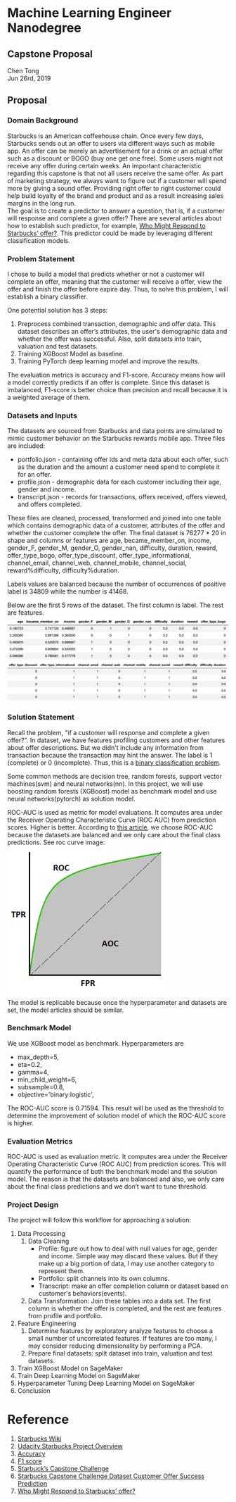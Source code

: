 # Machine Learning Engineer Nanodegree
## Capstone Proposal
Chen Tong  
Jun 26rd, 2019

## Proposal

### Domain Background

Starbucks is an American coffeehouse chain. Once every few days, Starbucks sends out an offer to users via different ways such as mobile app. An offer can be merely an advertisement for a drink or an actual offer such as a discount or BOGO (buy one get one free). Some users might not receive any offer during certain weeks. An important characteristic regarding this capstone is that not all users receive the same offer. As part of marketing strategy, we always want to figure out if a customer will spend more by giving a sound offer. Providing right offer to right customer could help build loyalty of the brand and product and as a result increasing sales margins in the long run.  
The goal is to create a predictor to answer a question, that is, if a customer will response and complete a given offer? There are several articles about how to establish such predictor, for example, [Who Might Respond to Starbucks’ offer?](https://medium.com/@harrygky/who-might-respond-to-starbucks-offer-f275d939bf6f). This predictor could be made by leveraging different classification models.  


### Problem Statement

I chose to build a model that predicts whether or not a customer will complete an offer, meaning that the customer will receive a offer, view the offer and finish the offer before expire day. Thus, to solve this problem, I will establish a binary classifier.  

One potential solution has 3 steps:
1. Preprocess combined transaction, demographic and offer data. This dataset describes an offer’s attributes, the user's demographic data and whether the offer was successful. Also, split datasets into train, valuation and test datasets.    
2. Training XGBoost Model as baseline.  
3. Training PyTorch deep learning model and improve the results. 

The evaluation metrics is accuracy and F1-score. Accuracy means how will a model correctly predicts if an offer is complete. Since this dataset is imbalanced, F1-score is better choice than precision and recall because it is a weighted average of them. 

### Datasets and Inputs
The datasets are sourced from Starbucks and data points are simulated to mimic customer behavior on the Starbucks rewards mobile app. Three files are included:   
* portfolio.json - containing offer ids and meta data about each offer, such as the duration and the amount a customer need spend to complete it for an offer.    
* profile.json - demographic data for each customer including their age, gender and income.    
* transcript.json - records for transactions, offers received, offers viewed, and offers completed.  

These files are cleaned, processed, transformed and joined into one table which contains demographic data of a customer, attributes of the offer and whether the customer complete the offer. The final dataset is 76277 * 20 in shape and columns or features are age, became_member_on, income, gender_F, gender_M, gender_O, gender_nan, difficulty, duration, reward, offer_type_bogo, offer_type_discount, offer_type_informational, channel_email, channel_web, channel_mobile, channel_social, reward%difficulty, difficulty%duration.  

Labels values are balanced because the number of occurrences of positive label is 34809 while the number is 41468.

Below are the first 5 rows of the dataset. The first column is label. The rest are features.  
![Sample Data 1](images/sample1.png)
![Sample Data 2](images/sample2.png)


### Solution Statement

Recall the problem, "if a customer will response and complete a given offer?". In dataset, we have features profiling customers and other features about offer descriptions. But we didn't include any information from transaction because the transaction may hint the answer. The label is 1 (complete) or 0 (incomplete). Thus, this is a [binary classification problem](https://en.wikipedia.org/wiki/Binary_classification).   

Some common methods are decision tree, random forests, support vector machines(svm) and neural networks(nn). In this project, we will use boosting random forests (XGBoost) model as benchmark model and use neural networks(pytorch) as solution model.   

ROC-AUC is used as metric for model evaluations. It computes area under the Receiver Operating Characteristic Curve (ROC AUC) from prediction scores. Higher is better. According to [this article](https://medium.com/usf-msds/choosing-the-right-metric-for-evaluating-machine-learning-models-part-2-86d5649a5428), we choose ROC-AUC because the datasets are balanced and we only care about the final class predictions. See roc curve image: ![roc-auc](images/roc-auc.png)  

The model is replicable because once the hyperparameter and datasets are set, the model articles should be similar.   

### Benchmark Model

We use XGBoost model as benchmark. Hyperparameters are 
- max_depth=5,
- eta=0.2,
- gamma=4,
- min_child_weight=6,
- subsample=0.8,
- objective='binary:logistic',

The ROC-AUC score is 0.71594. This result will be used as the threshold to determine the improvement of solution model of which the ROC-AUC score is higher.  

### Evaluation Metrics

ROC-AUC is used as evaluation metric. It computes area under the Receiver Operating Characteristic Curve (ROC AUC) from prediction scores. This will quantify the performance of both the benchmark model and the solution model. The reason is that the datasets are balanced and also, we only care about the final class predictions and we don’t want to tune threshold.  

### Project Design

The project will follow this workflow for approaching a solution:
1. Data Processing  
    1. Data Cleaning
        * Profile: figure out how to deal with null values for age, gender and income. Simple way may discard these values. But if they make up a big portion of data, I may use another category to represent them.  
        * Portfolio: split channels into its own columns.  
        * Transcript: make an offer completion column or dataset based on customer's behaviors(events). 
    2. Data Transformation: Join these tables into a data set. The first column is whether the offer is completed, and the rest are features from profile and portfolio.  
2. Feature Engineering  
    1. Determine features by exploratory analyze features to choose a small number of uncorrelated features. If features are too many, I may consider reducing dimensionality by performing a PCA.  
    2. Prepare final datasets: split dataset into train, valuation and test datasets.    
3. Train XGBoost Model on SageMaker  
4. Train Deep Learning Model on SageMaker  
5. Hyperparameter Tuning Deep Learning Model on SageMaker  
6. Conclusion  

# Reference
1. [Starbucks Wiki](https://en.wikipedia.org/wiki/Starbucks)
2. [Udacity Starbucks Project Overview](https://www.youtube.com/watch?time_continue=60&v=bq-H7M5BU3U)
3. [Accuracy](https://scikit-learn.org/stable/modules/generated/sklearn.metrics.accuracy_score.html#sklearn.metrics.accuracy_score)
4. [F1 score](https://scikit-learn.org/stable/modules/generated/sklearn.metrics.f1_score.html#sklearn.metrics.f1_score)
5. [Starbuck’s Capstone Challenge](https://towardsdatascience.com/starbucks-capstone-challenge-8f4075b7a1da)
6. [Starbucks Capstone Challenge Dataset Customer Offer Success Prediction](https://medium.com/@mspcvsp/starbucks-capstone-challenge-dataset-customer-offer-success-prediction-916bbcdc5bd5)
7. [Who Might Respond to Starbucks’ offer?](https://medium.com/@harrygky/who-might-respond-to-starbucks-offer-f275d939bf6f)
